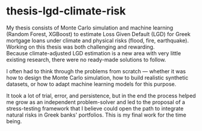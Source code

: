 # thesis-lgd-climate-risk
My thesis consists of Monte Carlo simulation and machine learning (Random Forest, XGBoost) to estimate Loss Given Default (LGD) for Greek mortgage loans under climate and physical risks (flood, fire, earthquake).
Working on this thesis was both challenging and rewarding.  
Because climate-adjusted LGD estimation is a new area with very little 
existing research, there were no ready-made solutions to follow.  

I often had to think through the problems from scratch — whether it was 
how to design the Monte Carlo simulation, how to build realistic synthetic 
datasets, or how to adapt machine learning models for this purpose.  

It took a lot of trial, error, and persistence, but in the end the process 
helped me grow as an independent problem-solver and led to the proposal of 
a stress-testing framework that I believe could open the path to integrate natural risks in Greek banks' portfolios.
This is my final work for the time being.

